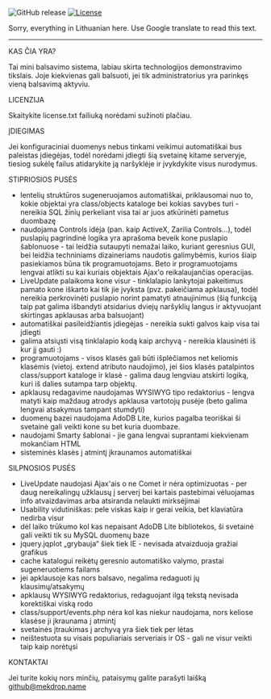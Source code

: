 ![GitHub release](https://img.shields.io/github/release/MekDrop/JobTest-MultimediaMark-BalsavimoDemo.svg?maxAge=2592000) [![License](https://img.shields.io/github/license/MekDrop/JobTest-MultimediaMark-BalsavimoDemo.svg?maxAge=2592000)](License.txt)

﻿Sorry, everything in Lithuanian here. Use Google translate to read this text.

-----

KAS ČIA YRA?

Tai mini balsavimo sistema, labiau skirta technologijos demonstravimo tikslais. Joje kiekvienas gali balsuoti, jei tik administratorius yra parinkęs vieną balsavimą aktyviu.

LICENZIJA

Skaitykite license.txt failiuką norėdami sužinoti plačiau.

ĮDIEGIMAS

Jei konfiguraciniai duomenys nebus tinkami veikimui automatiškai bus paleistas įdiegėjas, todėl norėdami įdiegti šią svetainę kitame serveryje, tiesiog sukėlę failus atidarykite ją naršyklėje ir įvykdykite visus nurodymus.

STIPRIOSIOS PUSĖS

 * lentelių struktūros sugeneruojamos automatiškai, priklausomai nuo to, kokie objektai yra class/objects kataloge bei kokias savybes turi - nereikia SQL žinių perkeliant visa tai ar juos atkūrinėti pametus duombazę
 * naudojama Controls idėja (pan. kaip ActiveX, Zarilia Controls...), todėl puslapių pagrindinė logika yra aprašoma beveik kone puslapio šablonuose - tai leidžia sutaupyti nemažai laiko, kuriant geresnius GUI, bei leidžia techniniams dizaineriams naudotis galimybėmis, kurios šiaip pasiekiamos būna tik programuotojams. Beto ir programuotojams lengvai atlikti su kai kuriais objektais Ajax'o reikalaujančias operacijas.
 * LiveUpdate palaikoma kone visur - tinklalapio lankytojai pakeitimus pamato kone iškarto kai tik jie įvyksta (pvz. pakeičiama apklausa), todėl nereikia perkrovinėti puslapio norint pamatyti atnaujinimus (šią funkciją taip pat galima išbandyti atsidarius dviejų naršyklių langus ir aktyvuojant skirtingas apklausas arba balsuojant)
 * automatiškai pasileidžiantis įdiegėjas - nereikia sukti galvos kaip visa tai įdiegti
 * galima atsiųsti visą tinklalapio kodą kaip archyvą - nereikia klausinėti iš kur jį gauti :)
 * programuotojams - visos klasės gali būti išplėčiamos net keliomis klasėmis (vietoj. extend atributo naudojimo), jei šios klasės patalpintos class/support kataloge ir klasė - galima daug lengviau atskirti logiką, kuri iš dalies sutampa tarp objektų.
 * apklausų redagavime naudojamas WYSIWYG tipo redaktorius - lengva matyti kaip maždaug atrodys apklausa vartotojų pusėje (beto galima lengvai atsakymus tampant stumdyti)
 * duomenų bazei naudojama AdoDB Lite, kurios pagalba teoriškai ši svetainė gali veikti kone su bet kuria duombaze.
 * naudojami Smarty šablonai - jie gana lengvai suprantami kiekvienam mokančiam HTML
 * sisteminės klasės į atmintį įkraunamos automatiškai

SILPNOSIOS PUSĖS

 * LiveUpdate naudojasi Ajax'ais o ne Comet ir nėra optimizuotas - per daug nereikalingų užklausų į serverį bei kartais pastebimai vėluojamas info atvaizdavimas arba atsiranda nelaukti mirksėjimai
 * Usability vidutiniškas: pele viskas kaip ir gerai veikia, bet klaviatūra nedirba visur
 * dėl laiko trūkumo kol kas nepaisant AdoDB Lite bibliotekos, ši svetainė gali veikti tik su MySQL duomenų baze
 * jquery.jqplot „grybauja“ šiek tiek IE - nevisada atvaizduoja gražiai grafikus
 * cache katalogui reikėtų geresnio automatiško valymo, prastai sugeneruotiems failams
 * jei apklausoje kas nors balsavo, negalima redaguoti jų klausimų/atsakymų
 * apklausų WYSIWYG redaktorius, redaguojant ilgą tekstą nevisada korektiškai viską rodo
 * class/support/events.php nėra kol kas niekur naudojama, nors keliose klasėse ji įkraunama į atmintį
 * svetainės įtraukimas į archyvą yra šiek tiek per lėtas
 * neištestuota su visais populiariais serveriais ir OS - gali ne visur veikti taip kaip norėtųsi

KONTAKTAI

Jei turite kokių nors minčių, pataisymų galite parašyti laišką github@mekdrop.name
